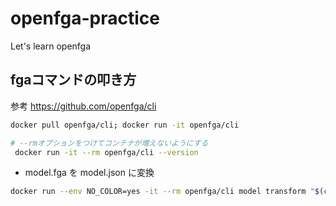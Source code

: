 # openfga-practice
Let's learn openfga

## fgaコマンドの叩き方
参考
https://github.com/openfga/cli

```sh
docker pull openfga/cli; docker run -it openfga/cli
```

```sh
# --rmオプションをつけてコンテナが増えないようにする
 docker run -it --rm openfga/cli --version
```

- model.fga を model.json に変換
```sh
docker run --env NO_COLOR=yes -it --rm openfga/cli model transform "$(cat model.fga)" > model.json
```